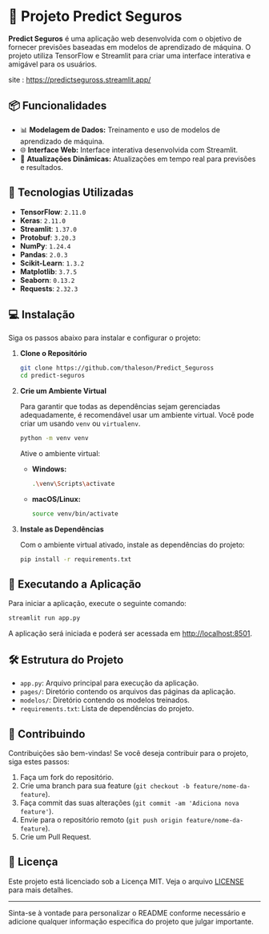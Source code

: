 
# 🚀 Projeto Predict Seguros

**Predict Seguros** é uma aplicação web desenvolvida com o objetivo de fornecer previsões baseadas em modelos de aprendizado de máquina. O projeto utiliza TensorFlow e Streamlit para criar uma interface interativa e amigável para os usuários.

site : https://predictseguross.streamlit.app/

## 📦 Funcionalidades

- 📊 **Modelagem de Dados:** Treinamento e uso de modelos de aprendizado de máquina.
- 🌐 **Interface Web:** Interface interativa desenvolvida com Streamlit.
- 🔄 **Atualizações Dinâmicas:** Atualizações em tempo real para previsões e resultados.

## 🔧 Tecnologias Utilizadas

- **TensorFlow**: `2.11.0`
- **Keras**: `2.11.0`
- **Streamlit**: `1.37.0`
- **Protobuf**: `3.20.3`
- **NumPy**: `1.24.4`
- **Pandas**: `2.0.3`
- **Scikit-Learn**: `1.3.2`
- **Matplotlib**: `3.7.5`
- **Seaborn**: `0.13.2`
- **Requests**: `2.32.3`

## 💻 Instalação

Siga os passos abaixo para instalar e configurar o projeto:

1. **Clone o Repositório**

   ```bash
   git clone https://github.com/thaleson/Predict_Seguross
   cd predict-seguros
   ```

2. **Crie um Ambiente Virtual**

   Para garantir que todas as dependências sejam gerenciadas adequadamente, é recomendável usar um ambiente virtual. Você pode criar um usando `venv` ou `virtualenv`.

   ```bash
   python -m venv venv
   ```

   Ative o ambiente virtual:

   - **Windows:**

     ```bash
     .\venv\Scripts\activate
     ```

   - **macOS/Linux:**

     ```bash
     source venv/bin/activate
     ```

3. **Instale as Dependências**

   Com o ambiente virtual ativado, instale as dependências do projeto:

   ```bash
   pip install -r requirements.txt
   ```

## 🚀 Executando a Aplicação

Para iniciar a aplicação, execute o seguinte comando:

```bash
streamlit run app.py
```

A aplicação será iniciada e poderá ser acessada em [http://localhost:8501](http://localhost:8501).

## 🛠️ Estrutura do Projeto

- `app.py`: Arquivo principal para execução da aplicação.
- `pages/`: Diretório contendo os arquivos das páginas da aplicação.
- `modelos/`: Diretório contendo os modelos treinados.
- `requirements.txt`: Lista de dependências do projeto.

## 📝 Contribuindo

Contribuições são bem-vindas! Se você deseja contribuir para o projeto, siga estes passos:

1. Faça um fork do repositório.
2. Crie uma branch para sua feature (`git checkout -b feature/nome-da-feature`).
3. Faça commit das suas alterações (`git commit -am 'Adiciona nova feature'`).
4. Envie para o repositório remoto (`git push origin feature/nome-da-feature`).
5. Crie um Pull Request.

## 📝 Licença

Este projeto está licenciado sob a Licença MIT. Veja o arquivo [LICENSE](LICENSE) para mais detalhes.

---

Sinta-se à vontade para personalizar o README conforme necessário e adicione qualquer informação específica do projeto que julgar importante.
